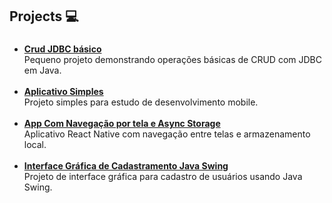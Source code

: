### 

<h2 align="left">Projects 💻</h2>

###

<ul>
  <li>
    <a href="https://github.com/HttpsKenzoaoki/CrudJDBC" target="_blank"><b>Crud JDBC básico</b></a><br>
    Pequeno projeto demonstrando operações básicas de CRUD com JDBC em Java.
  </li>
  <br>
  <li>
    <a href="https://github.com/HttpsKenzoaoki/ProjetoSimples_PAM" target="_blank"><b>Aplicativo Simples</b></a><br>
    Projeto simples para estudo de desenvolvimento mobile.
  </li>
  <br>
  <li>
    <a href="https://github.com/HttpsKenzoaoki/AppNavegacao" target="_blank"><b>App Com Navegação por tela e Async Storage</b></a><br>
    Aplicativo React Native com navegação entre telas e armazenamento local.
  </li>
  <br>
  <li>
    <a href="https://github.com/HttpsKenzoaoki/Formulario-de-Cadastro" target="_blank"><b>Interface Gráfica de Cadastramento Java Swing</b></a><br>
    Projeto de interface gráfica para cadastro de usuários usando Java Swing.
  </li>
</ul>
